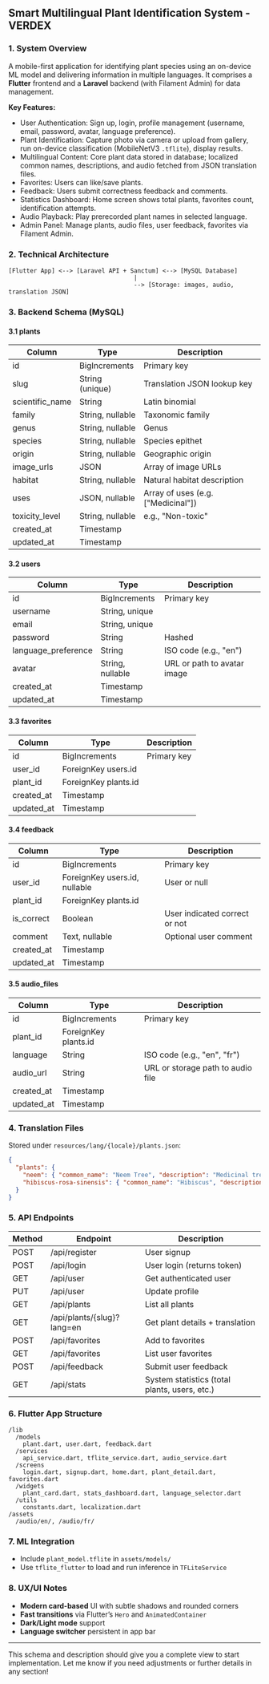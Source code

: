 ## Smart Multilingual Plant Identification System - VERDEX

### 1. System Overview

A mobile-first application for identifying plant species using an on-device ML model and delivering information in multiple languages. It comprises a **Flutter** frontend and a **Laravel** backend (with Filament Admin) for data management.

**Key Features:**

* User Authentication: Sign up, login, profile management (username, email, password, avatar, language preference).
* Plant Identification: Capture photo via camera or upload from gallery, run on-device classification (MobileNetV3 `.tflite`), display results.
* Multilingual Content: Core plant data stored in database; localized common names, descriptions, and audio fetched from JSON translation files.
* Favorites: Users can like/save plants.
* Feedback: Users submit correctness feedback and comments.
* Statistics Dashboard: Home screen shows total plants, favorites count, identification attempts.
* Audio Playback: Play prerecorded plant names in selected language.
* Admin Panel: Manage plants, audio files, user feedback, favorites via Filament Admin.

### 2. Technical Architecture

```
[Flutter App] <--> [Laravel API + Sanctum] <--> [MySQL Database]
                                   |
                                   --> [Storage: images, audio, translation JSON]
```

### 3. Backend Schema (MySQL)

#### 3.1 plants

| Column           | Type             | Description                         |
| ---------------- | ---------------- | ----------------------------------- |
| id               | BigIncrements    | Primary key                         |
| slug             | String (unique)  | Translation JSON lookup key         |
| scientific\_name | String           | Latin binomial                      |
| family           | String, nullable | Taxonomic family                    |
| genus            | String, nullable | Genus                               |
| species          | String, nullable | Species epithet                     |
| origin           | String, nullable | Geographic origin                   |
| image\_urls      | JSON             | Array of image URLs                 |
| habitat          | String, nullable | Natural habitat description         |
| uses             | JSON, nullable   | Array of uses (e.g. \["Medicinal"]) |
| toxicity\_level  | String, nullable | e.g., "Non-toxic"                   |
| created\_at      | Timestamp        |                                     |
| updated\_at      | Timestamp        |                                     |

#### 3.2 users

| Column               | Type             | Description                 |
| -------------------- | ---------------- | --------------------------- |
| id                   | BigIncrements    | Primary key                 |
| username             | String, unique   |                             |
| email                | String, unique   |                             |
| password             | String           | Hashed                      |
| language\_preference | String           | ISO code (e.g., "en")       |
| avatar               | String, nullable | URL or path to avatar image |
| created\_at          | Timestamp        |                             |
| updated\_at          | Timestamp        |                             |

#### 3.3 favorites

| Column      | Type                 | Description |
| ----------- | -------------------- | ----------- |
| id          | BigIncrements        | Primary key |
| user\_id    | ForeignKey users.id  |             |
| plant\_id   | ForeignKey plants.id |             |
| created\_at | Timestamp            |             |
| updated\_at | Timestamp            |             |

#### 3.4 feedback

| Column      | Type                          | Description                   |
| ----------- | ----------------------------- | ----------------------------- |
| id          | BigIncrements                 | Primary key                   |
| user\_id    | ForeignKey users.id, nullable | User or null                  |
| plant\_id   | ForeignKey plants.id          |                               |
| is\_correct | Boolean                       | User indicated correct or not |
| comment     | Text, nullable                | Optional user comment         |
| created\_at | Timestamp                     |                               |
| updated\_at | Timestamp                     |                               |

#### 3.5 audio\_files

| Column      | Type                 | Description                       |
| ----------- | -------------------- | --------------------------------- |
| id          | BigIncrements        | Primary key                       |
| plant\_id   | ForeignKey plants.id |                                   |
| language    | String               | ISO code (e.g., "en", "fr")       |
| audio\_url  | String               | URL or storage path to audio file |
| created\_at | Timestamp            |                                   |
| updated\_at | Timestamp            |                                   |

### 4. Translation Files

Stored under `resources/lang/{locale}/plants.json`:

```json
{
  "plants": {
    "neem": { "common_name": "Neem Tree", "description": "Medicinal tree.", "audio": "audio/neem-en.mp3" },
    "hibiscus-rosa-sinensis": { "common_name": "Hibiscus", "description": "Colorful flower.", "audio": "audio/hibiscus-en.mp3" }
  }
}
```

### 5. API Endpoints

| Method | Endpoint                   | Description                                   |
| ------ | -------------------------- | --------------------------------------------- |
| POST   | /api/register              | User signup                                   |
| POST   | /api/login                 | User login (returns token)                    |
| GET    | /api/user                  | Get authenticated user                        |
| PUT    | /api/user                  | Update profile                                |
| GET    | /api/plants                | List all plants                               |
| GET    | /api/plants/{slug}?lang=en | Get plant details + translation               |
| POST   | /api/favorites             | Add to favorites                              |
| GET    | /api/favorites             | List user favorites                           |
| POST   | /api/feedback              | Submit user feedback                          |
| GET    | /api/stats                 | System statistics (total plants, users, etc.) |

### 6. Flutter App Structure

```
/lib
  /models
    plant.dart, user.dart, feedback.dart
  /services
    api_service.dart, tflite_service.dart, audio_service.dart
  /screens
    login.dart, signup.dart, home.dart, plant_detail.dart, favorites.dart
  /widgets
    plant_card.dart, stats_dashboard.dart, language_selector.dart
  /utils
    constants.dart, localization.dart
/assets
  /audio/en/, /audio/fr/
```

### 7. ML Integration

* Include `plant_model.tflite` in `assets/models/`
* Use `tflite_flutter` to load and run inference in `TFLiteService`

### 8. UX/UI Notes

* **Modern card-based** UI with subtle shadows and rounded corners
* **Fast transitions** via Flutter’s `Hero` and `AnimatedContainer`
* **Dark/Light mode** support
* **Language switcher** persistent in app bar

---

This schema and description should give you a complete view to start implementation. Let me know if you need adjustments or further details in any section!
